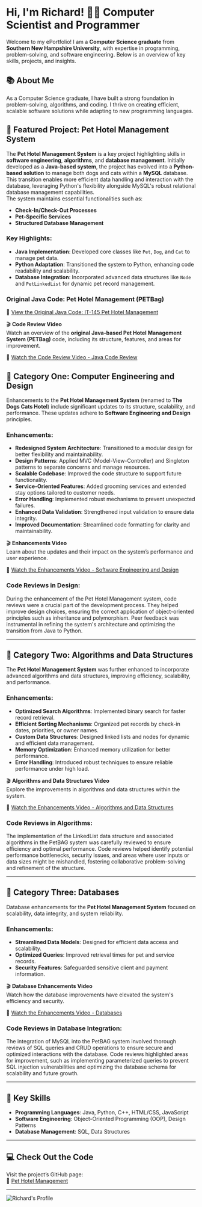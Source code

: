 # Hi, I'm Richard! 👨‍💻 Computer Scientist and Programmer

Welcome to my ePortfolio! I am a **Computer Science graduate** from **Southern New Hampshire University**, with expertise in programming, problem-solving, and software engineering. Below is an overview of key skills, projects, and insights.

## 📚 About Me

As a Computer Science graduate, I have built a strong foundation in problem-solving, algorithms, and coding. I thrive on creating efficient, scalable software solutions while adapting to new programming languages.

## 🌟 Featured Project: **Pet Hotel Management System**

The **Pet Hotel Management System** is a key project highlighting skills in **software engineering**, **algorithms**, and **database management**. Initially developed as a **Java-based system**, the project has evolved into a **Python-based solution** to manage both dogs and cats within a **MySQL** database. This transition enables more efficient data handling and interaction with the database, leveraging Python's flexibility alongside MySQL's robust relational database management capabilities.  
The system maintains essential functionalities such as:
- **Check-In/Check-Out Processes**
- **Pet-Specific Services**
- **Structured Database Management**

### Key Highlights:

- **Java Implementation**: Developed core classes like `Pet`, `Dog`, and `Cat` to manage pet data.
- **Python Adaptation**: Transitioned the system to Python, enhancing code readability and scalability.
- **Database Integration**: Incorporated advanced data structures like `Node` and `PetLinkedList` for dynamic pet record management.

### Original Java Code: Pet Hotel Management (PETBag)

🔗 [View the Original Java Code: IT-145 Pet Hotel Management](https://github.com/RichardBack/PetHotelManagement/blob/main/IT-145PetHotelManagement_java.txt)

🎬 **Code Review Video**  
Watch an overview of the **original Java-based Pet Hotel Management System (PETBag)** code, including its structure, features, and areas for improvement.

🔗 [Watch the Code Review Video - Java Code Review](https://youtu.be/0b_1pya0T1Y)

## 📂 Category One: **Computer Engineering and Design**

Enhancements to the **Pet Hotel Management System** (renamed to **The Dogs Cats Hotel**) include significant updates to its structure, scalability, and performance. These updates adhere to **Software Engineering and Design** principles.

### Enhancements:
- **Redesigned System Architecture**: Transitioned to a modular design for better flexibility and maintainability.
- **Design Patterns**: Applied MVC (Model-View-Controller) and Singleton patterns to separate concerns and manage resources.
- **Scalable Codebase**: Improved the code structure to support future functionality.
- **Service-Oriented Features**: Added grooming services and extended stay options tailored to customer needs.
- **Error Handling**: Implemented robust mechanisms to prevent unexpected failures.
- **Enhanced Data Validation**: Strengthened input validation to ensure data integrity.
- **Improved Documentation**: Streamlined code formatting for clarity and maintainability.

🎬 **Enhancements Video**  
Learn about the updates and their impact on the system’s performance and user experience.

🔗 [Watch the Enhancements Video - Software Engineering and Design](https://youtu.be/THa4Mwbl8nI)

### Code Reviews in Design:  
During the enhancement of the Pet Hotel Management system, code reviews were a crucial part of the development process. They helped improve design choices, ensuring the correct application of object-oriented principles such as inheritance and polymorphism. Peer feedback was instrumental in refining the system's architecture and optimizing the transition from Java to Python.

---

## 📂 Category Two: **Algorithms and Data Structures**

The **Pet Hotel Management System** was further enhanced to incorporate advanced algorithms and data structures, improving efficiency, scalability, and performance.

### Enhancements:
- **Optimized Search Algorithms**: Implemented binary search for faster record retrieval.
- **Efficient Sorting Mechanisms**: Organized pet records by check-in dates, priorities, or owner names.
- **Custom Data Structures**: Designed linked lists and nodes for dynamic and efficient data management.
- **Memory Optimization**: Enhanced memory utilization for better performance.
- **Error Handling**: Introduced robust techniques to ensure reliable performance under high load.

🎬 **Algorithms and Data Structures Video**  
Explore the improvements in algorithms and data structures within the system.

🔗 [Watch the Enhancements Video - Algorithms and Data Structures](https://youtu.be/z4FT6d7N8iI)

### Code Reviews in Algorithms:  
The implementation of the LinkedList data structure and associated algorithms in the PetBAG system was carefully reviewed to ensure efficiency and optimal performance. Code reviews helped identify potential performance bottlenecks, security issues, and areas where user inputs or data sizes might be mishandled, fostering collaborative problem-solving and refinement of the structure.

---

## 📂 Category Three: **Databases**

Database enhancements for the **Pet Hotel Management System** focused on scalability, data integrity, and system reliability.

### Enhancements:
- **Streamlined Data Models**: Designed for efficient data access and scalability.
- **Optimized Queries**: Improved retrieval times for pet and service records.
- **Security Features**: Safeguarded sensitive client and payment information.

🎬 **Database Enhancements Video**  
Watch how the database improvements have elevated the system's efficiency and security.

🔗 [Watch the Enhancements Video - Databases](https://youtu.be/7XpiSde4HZs)

### Code Reviews in Database Integration:  
The integration of MySQL into the PetBAG system involved thorough reviews of SQL queries and CRUD operations to ensure secure and optimized interactions with the database. Code reviews highlighted areas for improvement, such as implementing parameterized queries to prevent SQL injection vulnerabilities and optimizing the database schema for scalability and future growth.

---

## 🎯 Key Skills
- **Programming Languages**: Java, Python, C++, HTML/CSS, JavaScript
- **Software Engineering**: Object-Oriented Programming (OOP), Design Patterns
- **Database Management**: SQL, Data Structures

---

## 💻 Check Out the Code

Visit the project’s GitHub page:  
🔗 [Pet Hotel Management](https://richardback.github.io/PetHotelManagement/)

---

![Richard's Profile](https://raw.githubusercontent.com/NewtonianLaw/NewtonianLaw.github.io/main/Github_Photo.jpg)
